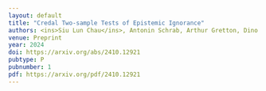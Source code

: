 ```yaml
---
layout: default
title: "Credal Two-sample Tests of Epistemic Ignorance"
authors: <ins>Siu Lun Chau</ins>, Antonin Schrab, Arthur Gretton, Dino Sejdinovic, <ins>Krikamol Muandet</ins>
venue: Preprint
year: 2024
doi: https://arxiv.org/abs/2410.12921
pubtype: P
pubnumber: 1
pdf: https://arxiv.org/pdf/2410.12921
---
```


